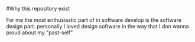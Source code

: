 #Why this repository exist

For me the most enthusiastic part of in software develop is the software design part. personally I loved design software in the way that I don wanna proud about my "past-self"   

